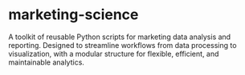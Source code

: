 # marketing-science
A toolkit of reusable Python scripts for marketing data analysis and reporting. Designed to streamline workflows from data processing to visualization, with a modular structure for flexible, efficient, and maintainable analytics.
